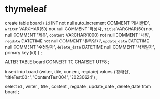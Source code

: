 # thymeleaf

create table board
(
    `id` INT not null auto_increment COMMENT '게시글ID', 
    `writer` VARCHAR(50) not null COMMENT '작성자', 
    `title` VARCHAR(50) not null COMMENT '제목', 
    `content` VARCHAR(1000) not null COMMENT '내용', 
    `regdate` DATETIME not null COMMENT '등록일자', 
    `update_date` DATETIME null COMMENT '수정일자', 
    `delete_date` DATETIME null COMMENT '삭제일자', 
    primary key (id)
)
;

ALTER TABLE board CONVERT TO CHARSET UTF8
;

insert into board (writer, title, content, regdate) values ('황태연', 'titleTest004', 'ContentTest004', '20230624') 
;

select
	id ,
	writer ,
	title ,
	content ,
	regdate ,
	update_date ,
	delete_date
from
	board
;
